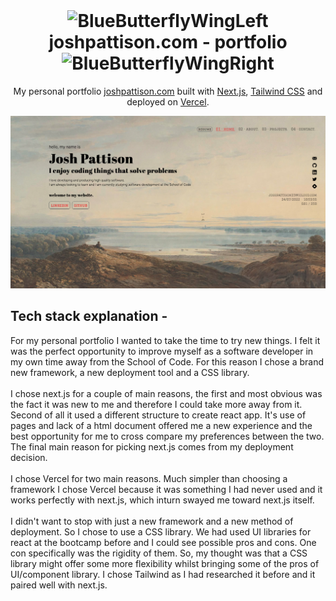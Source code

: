 <div align="center">
<img>
</div>

<h1 align="center"><img src="https://cdn3.emoji.gg/emojis/9247-bluebutterflywingleft.png" width="32px" height="32px" alt="BlueButterflyWingLeft"> joshpattison.com - portfolio <img src="https://cdn3.emoji.gg/emojis/9247-bluebutterflywingright.png" width="32px" height="32px" alt="BlueButterflyWingRight"></h1>

<p align="center">
  My personal portfolio <a href="https://joshpattison.com" target="_blank">joshpattison.com</a> built with <a href="https://nextjs.org/" target="_blank">Next.js</a>, <a href="https://tailwindcss.com/" target="_blank">Tailwind CSS</a> and deployed on <a href="https://vercel.com/" target="_blank"> Vercel</a>.
</p>

<div align="center">

![Homepage](./images/readme/homepage.png)

</div>

## Tech stack explanation -

For my personal portfolio I wanted to take the time to try new things. I felt it was the perfect opportunity to improve myself as a software developer in my own time away from the School of Code. For this reason I chose a brand new framework, a new deployment tool and a CSS library.
<br />
<br />
I chose next.js for a couple of main reasons, the first and most obvious was the fact it was new to me and therefore I could take more away from it. Second of all it used a different structure to create react app. It's use of pages and lack of a html document offered me a new experience and the best opportunity for me to cross compare my preferences between the two. The final main reason for picking next.js comes from my deployment decision.
<br />
<br />
I chose Vercel for two main reasons. Much simpler than choosing a framework I chose Vercel because it was something I had never used and it works perfectly with next.js, which inturn swayed me toward next.js itself.
<br />
<br />
I didn't want to stop with just a new framework and a new method of deployment. So I chose to use a CSS library. We had used UI libraries for react at the bootcamp before and I could see possible pros and cons. One con specifically was the rigidity of them. So, my thought was that a CSS library might offer some more flexibility whilst bringing some of the pros of UI/component library. I chose Tailwind as I had researched it before and it paired well with next.js.
<br/>
